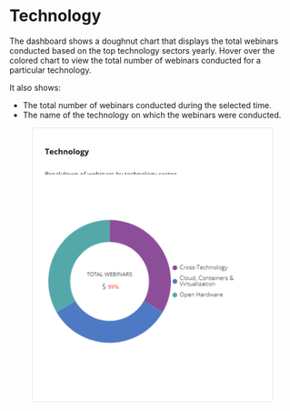 # Technology

The dashboard shows a doughnut chart that displays the total webinars conducted based on the top technology sectors yearly.  Hover over the colored chart to view the total number of webinars conducted for a particular technology.

It also shows:

* The total number of webinars conducted during the selected time.
* The name of the technology on which the webinars were conducted.

<figure><img src="../../../.gitbook/assets/Technology.png" alt=""><figcaption></figcaption></figure>

